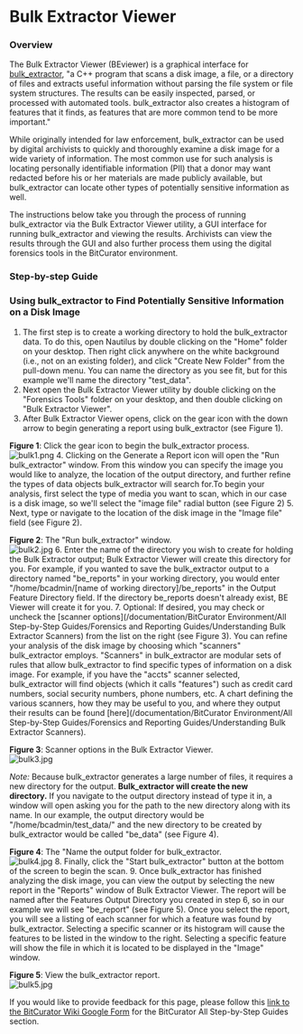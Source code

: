 Bulk Extractor Viewer
=====================





### Overview

The Bulk Extractor Viewer (BEviewer) is a graphical interface for [bulk\_extractor](https://forensics.wiki/bulk_extractor/), "a C++ program that scans a disk image, a file, or a directory of files and extracts useful information without parsing the file system or file system structures. The results can be easily inspected, parsed, or processed with automated tools. bulk\_extractor also creates a histogram of features that it finds, as features that are more common tend to be more important."

While originally intended for law enforcement, bulk\_extractor can be used by digital archivists to quickly and thoroughly examine a disk image for a wide variety of information. The most common use for such analysis is locating personally identifiable information (PII) that a donor may want redacted before his or her materials are made publicly available, but bulk\_extractor can locate other types of potentially sensitive information as well.

The instructions below take you through the process of running bulk\_extractor via the Bulk Extractor Viewer utility, a GUI interface for running bulk\_extractor and viewing the results. Archivists can view the results through the GUI and also further process them using the digital forensics tools in the BitCurator environment.

### Step-by-step Guide

### Using bulk\_extractor to Find Potentially Sensitive Information on a Disk Image

1. The first step is to create a working directory to hold the bulk\_extractor data. To do this, open Nautilus by double clicking on the "Home" folder on your desktop. Then right click anywhere on the white background (i.e., not on an existing folder), and click "Create New Folder" from the pull-down menu. You can name the directory as you see fit, but for this example we'll name the directory "test\_data".
2. Next open the Bulk Extractor Viewer utility by double clicking on the "Forensics Tools" folder on your desktop, and then double clicking on "Bulk Extractor Viewer".
3. After Bulk Extractor Viewer opens, click on the gear icon with the down arrow to begin generating a report using bulk\_extractor (see Figure 1).  
  
**Figure 1**: Click the gear icon to begin the bulk\_extractor process.  
![bulk1.png](attachments/bulk1.png)
4. Clicking on the Generate a Report icon will open the "Run bulk\_extractor" window. From this window you can specify the image you would like to analyze, the location of the output directory, and further refine the types of data objects bulk\_extractor will search for.To begin your analysis, first select the type of media you want to scan, which in our case is a disk image, so we'll select the "image file" radial button (see Figure 2)
5. Next, type or navigate to the location of the disk image in the "Image file" field (see Figure 2).  
  
**Figure 2**: The "Run bulk\_extractor" window.  
![bulk2.jpg](attachments/bulk2.jpg)
6. Enter the name of the directory you wish to create for holding the Bulk Extractor output; Bulk Extractor Viewer will create this directory for you. For example, if you wanted to save the bulk\_extractor output to a directory named "be\_reports" in your working directory, you would enter "/home/bcadmin/[name of working directory]/be\_reports" in the Output Feature Directory field. If the directory be\_reports doesn't already exist, BE Viewer will create it for you.
7. Optional: If desired, you may check or uncheck the [scanner options](/documentation/BitCurator Environment/All Step-by-Step Guides/Forensics and Reporting Guides/Understanding Bulk Extractor Scanners) from the list on the right (see Figure 3). You can refine your analysis of the disk image by choosing which "scanners" bulk\_extractor employs. "Scanners" in bulk\_extractor are modular sets of rules that allow bulk\_extractor to find specific types of information on a disk image. For example, if you have the "accts" scanner selected, bulk\_extractor will find objects (which it calls "features") such as credit card numbers, social security numbers, phone numbers, etc. A chart defining the various scanners, how they may be useful to you, and where they output their results can be found [here](/documentation/BitCurator Environment/All Step-by-Step Guides/Forensics and Reporting Guides/Understanding Bulk Extractor Scanners).  
  
**Figure 3**: Scanner options in the Bulk Extractor Viewer.  
![bulk3.jpg](attachments/bulk3.jpg)

*Note:* Because bulk\_extractor generates a large number of files, it requires a new directory for the output. **Bulk\_extractor will create the new directory.** If you navigate to the output directory instead of type it in, a window will open asking you for the path to the new directory along with its name. In our example, the output directory would be "/home/bcadmin/test\_data/" and the new directory to be created by bulk\_extractor would be called "be\_data" (see Figure 4).

**Figure 4**: The "Name the output folder for bulk\_extractor.  
![bulk4.jpg](attachments/bulk4.jpg)
8. Finally, click the "Start bulk\_extractor" button at the bottom of the screen to begin the scan.
9. Once bulk\_extractor has finished analyzing the disk image, you can view the output by selecting the new report in the "Reports" window of Bulk Extractor Viewer. The report will be named after the Features Output Directory you created in step 6, so in our example we will see "be\_report" (see Figure 5). Once you select the report, you will see a listing of each scanner for which a feature was found by bulk\_extractor. Selecting a specific scanner or its histogram will cause the features to be listed in the window to the right. Selecting a specific feature will show the file in which it is located to be displayed in the "Image" window.  
  
**Figure 5**: View the bulk\_extractor report.  
![bulk5.jpg](attachments/bulk5.jpg)






 If you would like to provide feedback for this page, please follow this [link to the BitCurator Wiki Google Form](https://docs.google.com/forms/d/e/1FAIpQLSelmRx1VmgDEg3dU5_8cXZy9MZ5v8_sAl-Ur2nPFLAi6Lvu2w/viewform?usp=sf_link) for the BitCurator All Step-by-Step Guides section.


